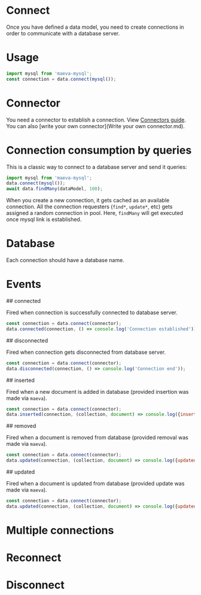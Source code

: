 Connect
===

Once you have defined a data model, you need to create connections in order to communicate with a database server.

# Usage

```javascript
import mysql from 'maeva-mysql';
const connection = data.connect(mysql());
```

# Connector

You need a connector to establish a connection. View [Connectors guide](Connectors.md). You can also [write your own connector](Write your own connector.md).

# Connection consumption by queries

This is a classic way to connect to a database server and send it queries:

```javascript
import mysql from 'maeva-mysql';
data.connect(mysql());
await data.findMany(dataModel, 100);
```

When you create a new connection, it gets cached as an available connection. All the connection requesters (`find*`, `update*`, etc) gets assigned a random connection in pool. Here, `findMany` will get executed once mysql link is established.

# Database

Each connection should have a database name.

# Events

## connected

Fired when connection is successfully connected to database server.

```javascript
const connection = data.connect(connector);
data.connected(connection, () => console.log('Connection established'));
```

## disconnected

Fired when connection gets disconnected from database server.

```javascript
const connection = data.connect(connector);
data.disconnected(connection, () => console.log('Connection end'));
```

## inserted

Fired when a new document is added in database (provided insertion was made via `maeva`).

```javascript
const connection = data.connect(connector);
data.inserted(connection, (collection, document) => console.log({inserted: {collection, document}}));
```

## removed

Fired when a document is removed from database (provided removal was made via `maeva`).

```javascript
const connection = data.connect(connector);
data.updated(connection, (collection, document) => console.log({updated: {collection, document}}));
```

## updated

Fired when a document is updated from database (provided update was made via `maeva`).

```javascript
const connection = data.connect(connector);
data.updated(connection, (collection, document) => console.log({updated: {collection, document}}));
```

# Multiple connections

# Reconnect

# Disconnect
